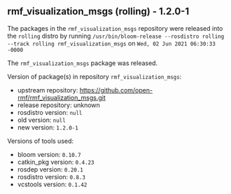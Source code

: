 ## rmf_visualization_msgs (rolling) - 1.2.0-1

The packages in the `rmf_visualization_msgs` repository were released into the `rolling` distro by running `/usr/bin/bloom-release --rosdistro rolling --track rolling rmf_visualization_msgs` on `Wed, 02 Jun 2021 06:30:33 -0000`

The `rmf_visualization_msgs` package was released.

Version of package(s) in repository `rmf_visualization_msgs`:

- upstream repository: https://github.com/open-rmf/rmf_visualization_msgs.git
- release repository: unknown
- rosdistro version: `null`
- old version: `null`
- new version: `1.2.0-1`

Versions of tools used:

- bloom version: `0.10.7`
- catkin_pkg version: `0.4.23`
- rosdep version: `0.20.1`
- rosdistro version: `0.8.3`
- vcstools version: `0.1.42`


